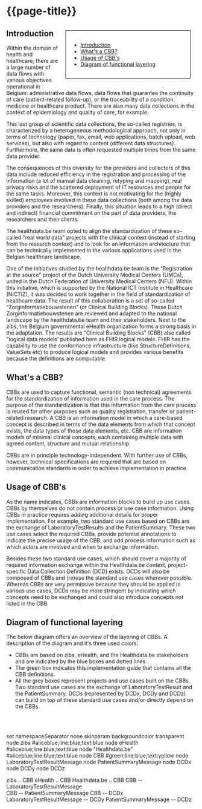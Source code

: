 # {{page-title}}

<div style="float:right;border:1px;border-style:solid;padding:15px;margin:15px;width:300px;">

* [Introduction](#introduction)
* [What's a CBB?](#whats-a-cbb) 
* [Usage of CBB's](#usage-of-cbbs)
* [Diagram of functional layering](#diagram)

</div>

## Introduction <a name="introduction"></a>
Within the domain of health and healthcare, there are a large number of data flows with various objectives operational in Belgium: administrative data flows, data flows that guarantee the continuity of care (patient-related follow-up), or the traceability of a condition, medicine or healthcare product. There are also many data collections in the context of epidemiology and quality of care, for example.

This last group of scientific data collections, the so-called registries, is characterized by a heterogeneous methodological approach, not only in terms of technology (paper, fax, email, web applications, batch upload, web services), but also with regard to content (different data structures). Furthermore, the same data is often requested multiple times from the same data provider.

The consequences of this diversity for the providers and collectors of this data include reduced efficiency in the registration and processing of the information (a lot of manual data cleaning, retyping and mapping), real privacy risks and the scattered deployment of IT resources and people for the same tasks. Moreover, this context is not motivating for the (highly skilled) employees involved in these data collections (both among the data providers and the researchers). Finally, this situation leads to a high (direct and indirect) financial commitment on the part of data providers, the researchers and their clients.

The healthdata.be team opted to align the standardization of these so-called "real world data" projects with the clinical context (instead of starting from the research context) and to look for an information architecture that can be technically implemented in the various applications used in the Belgian healthcare landscape.

One of the initiatives studied by the healthdata.be team is the “Registration at the source” project of the Dutch University Medical Centers (UMCs), united in the Dutch Federation of University Medical Centers (NFU). Within this initiative, which is supported by the National ICT Institute in Healthcare (NICTIZ), it was decided to work together in the field of standardization of healthcare data. The result of this collaboration is a set of so-called “Zorginformatiebouwstenen” (or Clinical Building Blocks). These Dutch Zorginformatiebouwstenen are reviewed and adapted to the national landscape by the healthdata.be team and their stakeholders. Next to the zibs, the Belgium governmental eHealth organization forms a strong basis in the adaptation. The results are "Clinical Building Blocks" (CBB) also called "logical data models' published here as FHIR logical models. FHIR has the capability to use the conformance infrastructure (like StructureDefinitions, ValueSets etc) to produce logical models and provides various benefits because the definitions are computable.

## What's a CBB? <a name="whats-a-cbb"></a>
CBBs are used to capture functional, semantic (non technical) agreements for the standardization of information used in the care process. The purpose of the standardization is that this information from the care process is reused for other purposes such as quality registration, transfer or patient-related research. A CBB is an information model in which a care-based concept is described in terms of the data elements from which that concept exists, the data types of those data elements, etc. CBB are information models of minimal clinical concepts, each containing multiple data with agreed content, structure and mutual relationship.

CBBs are in principle technology-independent. With further use of CBBs, however, technical specifications are required that are based on communication standards in order to achieve implementation in practice. 


## Usage of CBB's<a name="usage-of-cbbs"></a>
As the name indicates, CBBs are information blocks to build up use cases. CBBs by themselves do not contain process or use case information. Using CBBs in practice requires adding additional details for proper implementation. For example, two standard use cases based on CBBs are the exchange of LaboratoryTestResults and the PatientSummary. These two use cases select the required CBBs, provide potential annotations to indicate the precise usage of the CBB, and add process information such as which actors are involved and when to exchange information. 

Besides these two standard use cases, which should cover a majority of required information exchange within the Healthdata.be context, project-specific Data Collection Definition (DCD) exists. DCDs will also be composed of CBBs and (re)use the standard use cases wherever possible. Whereas CBBs are very permissive because they should be applied in various use cases, DCDs may be more stringent by indicating which concepts need to be exchanged and could also introduce concepts not listed in the CBB. 

## Diagram of functional layering <a name="diagram"></a>
The below diagram offers an overview of the layering of CBBs. A description of the diagram and it's three used colors:
- CBBs are based on zibs, eHealth, and the Healthdata.be stakeholders and are indicated by the blue boxes and dotted lines.
- The green box indicates this implementation guide that contains all the CBB definitions.
- All the grey boxes represent projects and use cases built on the CBBs. Two standard use cases are the exchange of LaboratoryTestResult and the PatientSummary. DCDs (represented by DCDx, DCDy and DCDz) can build on top of these standard use cases and/or directly depend on the CBBs. 

<br/><br/>  

<plantuml>
set namespaceSeparator none
skinparam backgroundcolor transparent
node zibs                         #aliceblue;line:blue;text:blue
node eHealth                      #aliceblue;line:blue;text:blue
node "Healthdata.be"              #aliceblue;line:blue;text:blue
node CBB                          #green;line:blue;text:yellow
node LaboratoryTestResultMessage                  
node PatientSummaryMessage
node DCDx
node DCDy
node DCDz


zibs .. CBB
eHealth .. CBB
Healthdata.be .. CBB
CBB -- LaboratoryTestResultMessage                  
CBB -- PatientSummaryMessage
CBB -- DCDx 
LaboratoryTestResultMessage -- DCDy
PatientSummaryMessage -- DCDz
</plantuml>

